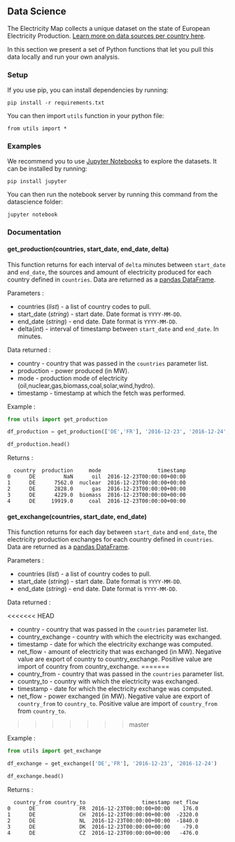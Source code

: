 ## Data Science

The Electricity Map collects a unique dataset on the state of European Electricity Production. [Learn more on data sources per country here](https://github.com/corradio/electricitymap#data-sources).  

In this section we present a set of Python functions that let you pull this data locally and run your own analysis.

### Setup

If you use pip, you can install dependencies by running:

```
pip install -r requirements.txt
```

You can then import `utils` function in your python file:

```
from utils import *
```

### Examples
We recommend you to use [Jupyter Notebooks](http://jupyter.org/) to explore the datasets.
It can be installed by running:

```
pip install jupyter
```

You can then run the notebook server by running this command from the datascience folder:

```
jupyter notebook
```

### Documentation

#### get_production(countries, start_date, end_date, delta)

This function returns for each interval of `delta` minutes between `start_date` and `end_date`, the sources and amount of electricity produced for each country defined in `countries`.
Data are returned as a [pandas DataFrame](http://pandas.pydata.org/pandas-docs/stable/generated/pandas.DataFrame.html).

Parameters :

- countries (*list*) - a list of country codes to pull.
- start_date (*string*) - start date. Date format is `YYYY-MM-DD`.
- end_date (*string*) - end date. Date format is `YYYY-MM-DD`.
- delta(*int*) - interval of timestamp between `start_date` and `end_date`. In minutes.

Data returned :

- country - country that was passed in the `countries` parameter list.
- production - power produced (in MW).
- mode - production mode of electricity (oil,nuclear,gas,biomass,coal,solar,wind,hydro).
- timestamp - timestamp at which the fetch was performed.

Example :

```python
from utils import get_production

df_production = get_production(['DE','FR'], '2016-12-23', '2016-12-24', 1440)

df_production.head()
```

Returns :

```
  country  production     mode                  timestamp
0      DE         NaN      oil  2016-12-23T00:00:00+00:00
1      DE      7562.0  nuclear  2016-12-23T00:00:00+00:00
2      DE      2828.0      gas  2016-12-23T00:00:00+00:00
3      DE      4229.0  biomass  2016-12-23T00:00:00+00:00
4      DE     19919.0     coal  2016-12-23T00:00:00+00:00
```

#### get_exchange(countries, start_date, end_date)

This function returns for each day between `start_date` and `end_date`, the electricity production exchanges for each country defined in `countries`. Data are returned as a [pandas DataFrame](http://pandas.pydata.org/pandas-docs/stable/generated/pandas.DataFrame.html).

Parameters :

- countries (*list*) - a list of country codes to pull.
- start_date (*string*) - start date. Date format is `YYYY-MM-DD`.
- end_date (*string*) - end date. Date format is `YYYY-MM-DD`.

Data returned :

<<<<<<< HEAD
- country - country that was passed in the `countries` parameter list.
- country_exchange - country with which the electricity was exchanged.
- timestamp - date for which the electricity exchange was computed.
- net_flow - amount of electricity that was exchanged (in MW). Negative value are export of country to country_exchange. Positive value are import of country from country_exchange.
=======
- country_from - country that was passed in the `countries` parameter list.
- country_to - country with which the electricity was exchanged.
- timestamp - date for which the electricity exchange was computed.
- net_flow - power exchanged (in MW). Negative value are export of `country_from` to `country_to`. Positive value are import of `country_from` from `country_to`.
>>>>>>> master

Example :

```python
from utils import get_exchange

df_exchange = get_exchange(['DE','FR'], '2016-12-23', '2016-12-24')

df_exchange.head()
```

Returns :

```
  country_from country_to                  timestamp net_flow
0      DE              FR  2016-12-23T00:00:00+00:00    176.0
1      DE              CH  2016-12-23T00:00:00+00:00  -2320.0
2      DE              NL  2016-12-23T00:00:00+00:00  -1840.0
3      DE              DK  2016-12-23T00:00:00+00:00    -79.0
4      DE              CZ  2016-12-23T00:00:00+00:00   -476.0
```
